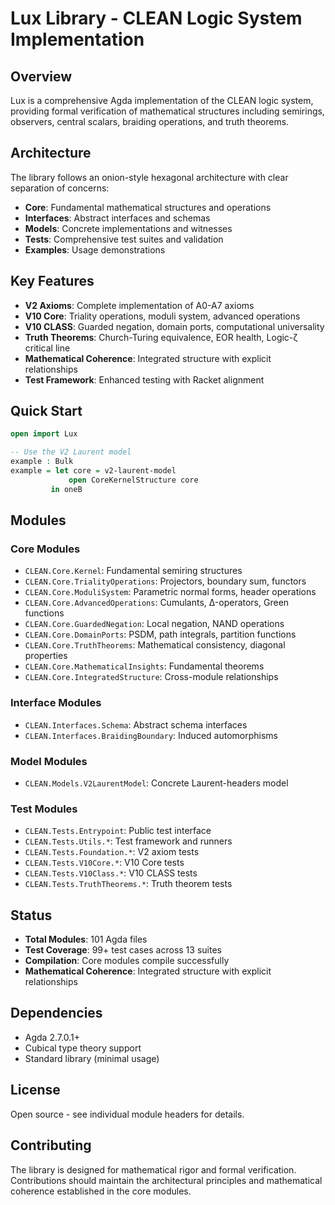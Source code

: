 <!-- (c) 2025 AI.IMPACT GmbH. Licensed under CC BY-NC-ND 4.0. Provided "as is" without warranties. No patent rights granted. Not for safety-critical use. -->

# Lux Library - CLEAN Logic System Implementation

## Overview

Lux is a comprehensive Agda implementation of the CLEAN logic system, providing formal verification of mathematical structures including semirings, observers, central scalars, braiding operations, and truth theorems.

## Architecture

The library follows an onion-style hexagonal architecture with clear separation of concerns:

- **Core**: Fundamental mathematical structures and operations
- **Interfaces**: Abstract interfaces and schemas
- **Models**: Concrete implementations and witnesses
- **Tests**: Comprehensive test suites and validation
- **Examples**: Usage demonstrations

## Key Features

- **V2 Axioms**: Complete implementation of A0-A7 axioms
- **V10 Core**: Triality operations, moduli system, advanced operations
- **V10 CLASS**: Guarded negation, domain ports, computational universality
- **Truth Theorems**: Church-Turing equivalence, EOR health, Logic-ζ critical line
- **Mathematical Coherence**: Integrated structure with explicit relationships
- **Test Framework**: Enhanced testing with Racket alignment

## Quick Start

```agda
open import Lux

-- Use the V2 Laurent model
example : Bulk
example = let core = v2-laurent-model
             open CoreKernelStructure core
         in oneB
```

## Modules

### Core Modules
- `CLEAN.Core.Kernel`: Fundamental semiring structures
- `CLEAN.Core.TrialityOperations`: Projectors, boundary sum, functors
- `CLEAN.Core.ModuliSystem`: Parametric normal forms, header operations
- `CLEAN.Core.AdvancedOperations`: Cumulants, Δ-operators, Green functions
- `CLEAN.Core.GuardedNegation`: Local negation, NAND operations
- `CLEAN.Core.DomainPorts`: PSDM, path integrals, partition functions
- `CLEAN.Core.TruthTheorems`: Mathematical consistency, diagonal properties
- `CLEAN.Core.MathematicalInsights`: Fundamental theorems
- `CLEAN.Core.IntegratedStructure`: Cross-module relationships

### Interface Modules
- `CLEAN.Interfaces.Schema`: Abstract schema interfaces
- `CLEAN.Interfaces.BraidingBoundary`: Induced automorphisms

### Model Modules
- `CLEAN.Models.V2LaurentModel`: Concrete Laurent-headers model

### Test Modules
- `CLEAN.Tests.Entrypoint`: Public test interface
- `CLEAN.Tests.Utils.*`: Test framework and runners
- `CLEAN.Tests.Foundation.*`: V2 axiom tests
- `CLEAN.Tests.V10Core.*`: V10 Core tests
- `CLEAN.Tests.V10Class.*`: V10 CLASS tests
- `CLEAN.Tests.TruthTheorems.*`: Truth theorem tests

## Status

- **Total Modules**: 101 Agda files
- **Test Coverage**: 99+ test cases across 13 suites
- **Compilation**: Core modules compile successfully
- **Mathematical Coherence**: Integrated structure with explicit relationships

## Dependencies

- Agda 2.7.0.1+
- Cubical type theory support
- Standard library (minimal usage)

## License

Open source - see individual module headers for details.

## Contributing

The library is designed for mathematical rigor and formal verification. Contributions should maintain the architectural principles and mathematical coherence established in the core modules.
